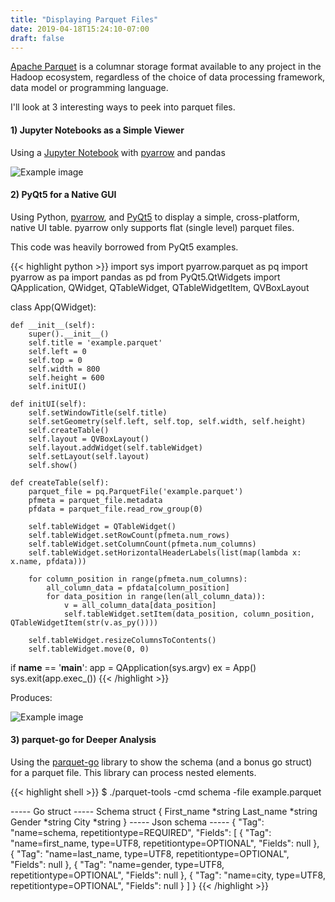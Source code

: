 ```yaml
---
title: "Displaying Parquet Files"
date: 2019-04-18T15:24:10-07:00
draft: false
---
```


[Apache Parquet](https://parquet.apache.org/) is a columnar storage format available to any project in the Hadoop ecosystem, regardless of the choice of data processing framework, data model or programming language.

I'll look at 3 interesting ways to peek into parquet files.

#### 1) Jupyter Notebooks as a Simple Viewer

Using a [Jupyter Notebook](https://jupyter.org/) with [pyarrow](https://arrow.apache.org/docs/python/) and pandas

![Example image](/jupyter.png)

#### 2) PyQt5 for a Native GUI

Using Python, [pyarrow](https://arrow.apache.org/docs/python/), and [PyQt5](https://pypi.org/project/PyQt5/) to display a simple, cross-platform, native UI table. pyarrow only supports flat (single level) parquet files.

This code was heavily borrowed from PyQt5 examples.

{{< highlight python >}}
import sys
import pyarrow.parquet as pq
import pyarrow as pa
import pandas as pd
from PyQt5.QtWidgets import QApplication, QWidget, QTableWidget, QTableWidgetItem, QVBoxLayout


class App(QWidget):

    def __init__(self):
        super().__init__()
        self.title = 'example.parquet'
        self.left = 0
        self.top = 0
        self.width = 800
        self.height = 600
        self.initUI()

    def initUI(self):
        self.setWindowTitle(self.title)
        self.setGeometry(self.left, self.top, self.width, self.height)
        self.createTable()
        self.layout = QVBoxLayout()
        self.layout.addWidget(self.tableWidget)
        self.setLayout(self.layout)
        self.show()

    def createTable(self):
        parquet_file = pq.ParquetFile('example.parquet')
        pfmeta = parquet_file.metadata
        pfdata = parquet_file.read_row_group(0)

        self.tableWidget = QTableWidget()
        self.tableWidget.setRowCount(pfmeta.num_rows)
        self.tableWidget.setColumnCount(pfmeta.num_columns)
        self.tableWidget.setHorizontalHeaderLabels(list(map(lambda x: x.name, pfdata)))

        for column_position in range(pfmeta.num_columns):
            all_column_data = pfdata[column_position]
            for data_position in range(len(all_column_data)):
                v = all_column_data[data_position]
                self.tableWidget.setItem(data_position, column_position, QTableWidgetItem(str(v.as_py())))

        self.tableWidget.resizeColumnsToContents()
        self.tableWidget.move(0, 0)


if __name__ == '__main__':
    app = QApplication(sys.argv)
    ex = App()
    sys.exit(app.exec_())
{{< /highlight >}}

Produces:

![Example image](/pyqt.png)

#### 3) parquet-go for Deeper Analysis

Using the [parquet-go](https://github.com/xitongsys/parquet-go) library to show the schema (and a bonus go struct) for a parquet file. This library can process nested elements.

{{< highlight shell >}}
$ ./parquet-tools -cmd schema -file example.parquet

----- Go struct -----
Schema struct {
  First_name *string
  Last_name *string
  Gender *string
  City *string
}
----- Json schema -----
{
  "Tag": "name=schema, repetitiontype=REQUIRED",
  "Fields": [
    {
      "Tag": "name=first_name, type=UTF8, repetitiontype=OPTIONAL",
      "Fields": null
    },
    {
      "Tag": "name=last_name, type=UTF8, repetitiontype=OPTIONAL",
      "Fields": null
    },
    {
      "Tag": "name=gender, type=UTF8, repetitiontype=OPTIONAL",
      "Fields": null
    },
    {
      "Tag": "name=city, type=UTF8, repetitiontype=OPTIONAL",
      "Fields": null
    }
  ]
}
{{< /highlight >}}

